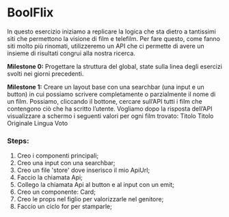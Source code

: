 **BoolFlix**
===

In questo esercizio iniziamo a replicare la logica che sta dietro a tantissimi siti che permettono la visione di film e telefilm.
Per fare questo, come fanno siti molto più rinomati, utilizzeremo un API che ci permette di avere un insieme di risultati congrui alla nostra ricerca.

**Milestone 0:**
Progettare la struttura del global, state sulla linea degli esercizi svolti nei giorni precedenti.

**Milestone 1:**
Creare un layout base con una searchbar (una input e un button) in cui possiamo scrivere completamente o parzialmente il nome di un film. Possiamo, cliccando il  bottone, cercare sull’API tutti i film che contengono ciò che ha scritto l’utente.
Vogliamo dopo la risposta dell’API visualizzare a schermo i seguenti valori per ogni film trovato: 
Titolo
Titolo Originale
Lingua
Voto


### **Steps:**
1) Creo i componenti principali;
2) Creo una input con una searchbar;
3) Creo un file 'store' dove inserisco il mio ApiUrl;
4) Faccio la chiamata Api;
5) Collego la chiamata Api al button  e al input con un emit;
6) Creo un componente: Card;
7) Creo le props nel figlio per valorizzarle nel genitore;
8) Faccio un ciclo for per stamparle;